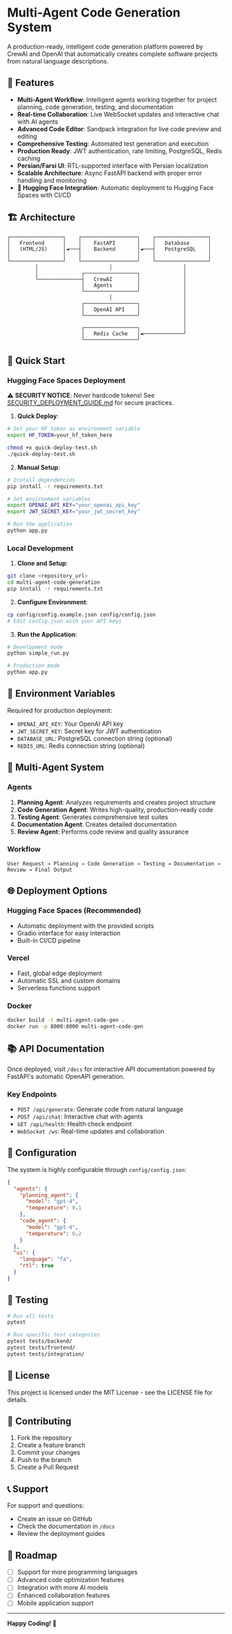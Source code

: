 # Multi-Agent Code Generation System

A production-ready, intelligent code generation platform powered by CrewAI and OpenAI that automatically creates complete software projects from natural language descriptions.

## 🚀 Features

- **Multi-Agent Workflow**: Intelligent agents working together for project planning, code generation, testing, and documentation
- **Real-time Collaboration**: Live WebSocket updates and interactive chat with AI agents
- **Advanced Code Editor**: Sandpack integration for live code preview and editing
- **Comprehensive Testing**: Automated test generation and execution
- **Production Ready**: JWT authentication, rate limiting, PostgreSQL, Redis caching
- **Persian/Farsi UI**: RTL-supported interface with Persian localization
- **Scalable Architecture**: Async FastAPI backend with proper error handling and monitoring
- **🤗 Hugging Face Integration**: Automatic deployment to Hugging Face Spaces with CI/CD

## 🏗️ Architecture

```
┌─────────────────┐    ┌──────────────────┐    ┌─────────────────┐
│   Frontend      │    │    FastAPI       │    │   Database      │
│   (HTML/JS)     │◄───┤    Backend       │◄───┤   PostgreSQL    │
│                 │    │                  │    │                 │
└─────────────────┘    └──────────────────┘    └─────────────────┘
         │                       │                       │
         │              ┌─────────────────┐              │
         └──────────────┤   CrewAI        │              │
                        │   Agents        │              │
                        └─────────────────┘              │
                                 │                       │
                        ┌─────────────────┐              │
                        │   OpenAI API    │              │
                        └─────────────────┘              │
                                                         │
                        ┌─────────────────┐              │
                        │   Redis Cache   │◄─────────────┘
                        └─────────────────┘
```

## 🚀 Quick Start

### Hugging Face Spaces Deployment

⚠️ **SECURITY NOTICE**: Never hardcode tokens! See [SECURITY_DEPLOYMENT_GUIDE.md](./SECURITY_DEPLOYMENT_GUIDE.md) for secure practices.

1. **Quick Deploy**:
```bash
# Set your HF token as environment variable
export HF_TOKEN=your_hf_token_here

chmod +x quick-deploy-test.sh
./quick-deploy-test.sh
```

2. **Manual Setup**:
```bash
# Install dependencies
pip install -r requirements.txt

# Set environment variables
export OPENAI_API_KEY="your_openai_api_key"
export JWT_SECRET_KEY="your_jwt_secret_key"

# Run the application
python app.py
```

### Local Development

1. **Clone and Setup**:
```bash
git clone <repository_url>
cd multi-agent-code-generation
pip install -r requirements.txt
```

2. **Configure Environment**:
```bash
cp config/config.example.json config/config.json
# Edit config.json with your API keys
```

3. **Run the Application**:
```bash
# Development mode
python simple_run.py

# Production mode
python app.py
```

## 📝 Environment Variables

Required for production deployment:

- `OPENAI_API_KEY`: Your OpenAI API key
- `JWT_SECRET_KEY`: Secret key for JWT authentication
- `DATABASE_URL`: PostgreSQL connection string (optional)
- `REDIS_URL`: Redis connection string (optional)

## 🤖 Multi-Agent System

### Agents

1. **Planning Agent**: Analyzes requirements and creates project structure
2. **Code Generation Agent**: Writes high-quality, production-ready code
3. **Testing Agent**: Generates comprehensive test suites
4. **Documentation Agent**: Creates detailed documentation
5. **Review Agent**: Performs code review and quality assurance

### Workflow

```
User Request → Planning → Code Generation → Testing → Documentation → Review → Final Output
```

## 🌐 Deployment Options

### Hugging Face Spaces (Recommended)
- Automatic deployment with the provided scripts
- Gradio interface for easy interaction
- Built-in CI/CD pipeline

### Vercel
- Fast, global edge deployment
- Automatic SSL and custom domains
- Serverless functions support

### Docker
```bash
docker build -t multi-agent-code-gen .
docker run -p 8000:8000 multi-agent-code-gen
```

## 📚 API Documentation

Once deployed, visit `/docs` for interactive API documentation powered by FastAPI's automatic OpenAPI generation.

### Key Endpoints

- `POST /api/generate`: Generate code from natural language
- `POST /api/chat`: Interactive chat with agents
- `GET /api/health`: Health check endpoint
- `WebSocket /ws`: Real-time updates and collaboration

## 🔧 Configuration

The system is highly configurable through `config/config.json`:

```json
{
  "agents": {
    "planning_agent": {
      "model": "gpt-4",
      "temperature": 0.1
    },
    "code_agent": {
      "model": "gpt-4",
      "temperature": 0.2
    }
  },
  "ui": {
    "language": "fa",
    "rtl": true
  }
}
```

## 🧪 Testing

```bash
# Run all tests
pytest

# Run specific test categories
pytest tests/backend/
pytest tests/frontend/
pytest tests/integration/
```

## 📄 License

This project is licensed under the MIT License - see the LICENSE file for details.

## 🤝 Contributing

1. Fork the repository
2. Create a feature branch
3. Commit your changes
4. Push to the branch
5. Create a Pull Request

## 📞 Support

For support and questions:
- Create an issue on GitHub
- Check the documentation in `/docs`
- Review the deployment guides

## 🎯 Roadmap

- [ ] Support for more programming languages
- [ ] Advanced code optimization features
- [ ] Integration with more AI models
- [ ] Enhanced collaboration features
- [ ] Mobile application support

---

**Happy Coding! 🚀**
